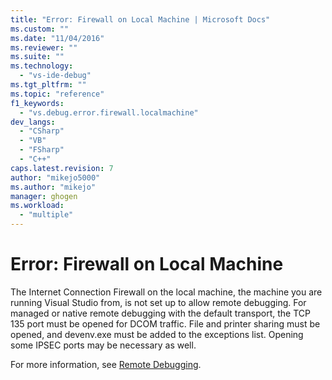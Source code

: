 ```yaml
---
title: "Error: Firewall on Local Machine | Microsoft Docs"
ms.custom: ""
ms.date: "11/04/2016"
ms.reviewer: ""
ms.suite: ""
ms.technology: 
  - "vs-ide-debug"
ms.tgt_pltfrm: ""
ms.topic: "reference"
f1_keywords: 
  - "vs.debug.error.firewall.localmachine"
dev_langs: 
  - "CSharp"
  - "VB"
  - "FSharp"
  - "C++"
caps.latest.revision: 7
author: "mikejo5000"
ms.author: "mikejo"
manager: ghogen
ms.workload: 
  - "multiple"
---
```

# Error: Firewall on Local Machine
The Internet Connection Firewall on the local machine, the machine you are running Visual Studio from, is not set up to allow remote debugging. For managed or native remote debugging with the default transport, the TCP 135 port must be opened for DCOM traffic. File and printer sharing must be opened, and devenv.exe must be added to the exceptions list. Opening some IPSEC ports may be necessary as well.  
  
 For more information, see [Remote Debugging](../debugger/remote-debugging.md).